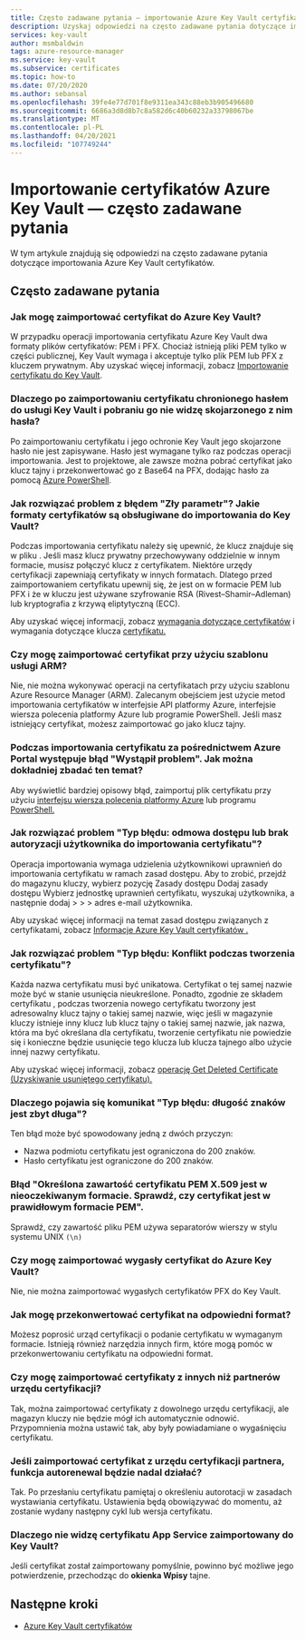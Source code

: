 ```yaml
---
title: Często zadawane pytania — importowanie Azure Key Vault certyfikatów
description: Uzyskaj odpowiedzi na często zadawane pytania dotyczące importowania Azure Key Vault certyfikatów.
services: key-vault
author: msmbaldwin
tags: azure-resource-manager
ms.service: key-vault
ms.subservice: certificates
ms.topic: how-to
ms.date: 07/20/2020
ms.author: sebansal
ms.openlocfilehash: 39fe4e77d701f8e9311ea343c88eb3b905496680
ms.sourcegitcommit: 6686a3d8d8b7c8a582d6c40b60232a33798067be
ms.translationtype: MT
ms.contentlocale: pl-PL
ms.lasthandoff: 04/20/2021
ms.locfileid: "107749244"
---
```

# <a name="importing-azure-key-vault-certificates-faq"></a>Importowanie certyfikatów Azure Key Vault — często zadawane pytania

W tym artykule znajdują się odpowiedzi na często zadawane pytania dotyczące importowania Azure Key Vault certyfikatów.

## <a name="frequently-asked-questions"></a>Często zadawane pytania

### <a name="how-can-i-import-a-certificate-in-azure-key-vault"></a>Jak mogę zaimportować certyfikat do Azure Key Vault?

W przypadku operacji importowania certyfikatu Azure Key Vault dwa formaty plików certyfikatów: PEM i PFX. Chociaż istnieją pliki PEM tylko w części publicznej, Key Vault wymaga i akceptuje tylko plik PEM lub PFX z kluczem prywatnym. Aby uzyskać więcej informacji, zobacz [Importowanie certyfikatu do Key Vault](./tutorial-import-certificate.md#import-a-certificate-to-key-vault).

### <a name="after-i-import-a-password-protected-certificate-to-key-vault-and-then-download-it-why-cant-i-see-the-password-thats-associated-with-it"></a>Dlaczego po zaimportowaniu certyfikatu chronionego hasłem do usługi Key Vault i pobraniu go nie widzę skojarzonego z nim hasła?
     
Po zaimportowaniu certyfikatu i jego ochronie Key Vault jego skojarzone hasło nie jest zapisywane. Hasło jest wymagane tylko raz podczas operacji importowania. Jest to projektowe, ale zawsze można pobrać certyfikat jako klucz tajny i przekonwertować go z Base64 na PFX, dodając hasło za pomocą [Azure PowerShell](https://social.technet.microsoft.com/wiki/contents/articles/37431.exporting-azure-app-service-certificates.aspx).

### <a name="how-can-i-resolve-a-bad-parameter-error-what-are-the-supported-certificate-formats-for-importing-to-key-vault"></a>Jak rozwiązać problem z błędem "Zły parametr"? Jakie formaty certyfikatów są obsługiwane do importowania do Key Vault?

Podczas importowania certyfikatu należy się upewnić, że klucz znajduje się w pliku . Jeśli masz klucz prywatny przechowywany oddzielnie w innym formacie, musisz połączyć klucz z certyfikatem. Niektóre urzędy certyfikacji zapewniają certyfikaty w innych formatach. Dlatego przed zaimportowaniem certyfikatu upewnij się, że jest on w formacie PEM lub PFX i że w kluczu jest używane szyfrowanie RSA (Rivest–Shamir–Adleman) lub kryptografia z krzywą eliptytyczną (ECC). 

Aby uzyskać więcej informacji, zobacz [wymagania dotyczące certyfikatów](./certificate-scenarios.md#formats-of-import-we-support) i wymagania dotyczące klucza [certyfikatu.](../keys/about-keys.md)

###  <a name="can-i-import-a-certificate-by-using-an-arm-template"></a>Czy mogę zaimportować certyfikat przy użyciu szablonu usługi ARM?

Nie, nie można wykonywać operacji na certyfikatach przy użyciu szablonu Azure Resource Manager (ARM). Zalecanym obejściem jest użycie metod importowania certyfikatów w interfejsie API platformy Azure, interfejsie wiersza polecenia platformy Azure lub programie PowerShell. Jeśli masz istniejący certyfikat, możesz zaimportować go jako klucz tajny.

### <a name="when-i-import-a-certificate-via-the-azure-portal-i-get-a-something-went-wrong-error-how-can-i-investigate-further"></a>Podczas importowania certyfikatu za pośrednictwem Azure Portal występuje błąd "Wystąpił problem". Jak można dokładniej zbadać ten temat?
     
Aby wyświetlić bardziej opisowy błąd, zaimportuj plik certyfikatu przy użyciu [interfejsu wiersza polecenia platformy Azure](/cli/azure/keyvault/certificate#az-keyvault-certificate-import) lub programu [PowerShell.](/powershell/module/azurerm.keyvault/import-azurekeyvaultcertificate)

### <a name="how-can-i-resolve-error-type-access-denied-or-user-is-unauthorized-to-import-certificate"></a>Jak rozwiązać problem "Typ błędu: odmowa dostępu lub brak autoryzacji użytkownika do importowania certyfikatu"?
    
Operacja importowania wymaga udzielenia użytkownikowi uprawnień do importowania certyfikatu w ramach zasad dostępu. Aby to zrobić, przejdź do magazynu kluczy, wybierz pozycję Zasady dostępu Dodaj zasady dostępu Wybierz jednostkę uprawnień certyfikatu, wyszukaj użytkownika, a następnie dodaj  >    >    >  adres e-mail użytkownika. 

Aby uzyskać więcej informacji na temat zasad dostępu związanych z certyfikatami, zobacz [Informacje Azure Key Vault certyfikatów .](./about-certificates.md#certificate-access-control)


### <a name="how-can-i-resolve-error-type-conflict-when-creating-a-certificate"></a>Jak rozwiązać problem "Typ błędu: Konflikt podczas tworzenia certyfikatu"?
    
Każda nazwa certyfikatu musi być unikatowa. Certyfikat o tej samej nazwie może być w stanie usunięcia nieukreślone. Ponadto, zgodnie [](./about-certificates.md#composition-of-a-certificate)ze składem certyfikatu , podczas tworzenia nowego certyfikatu tworzony jest adresowalny klucz tajny o takiej samej nazwie, więc jeśli w magazynie kluczy istnieje inny klucz lub klucz tajny o takiej samej nazwie, jak nazwa, która ma być określana dla certyfikatu, tworzenie certyfikatu nie powiedzie się i konieczne będzie usunięcie tego klucza lub klucza tajnego albo użycie innej nazwy certyfikatu. 

Aby uzyskać więcej informacji, zobacz [operację Get Deleted Certificate (Uzyskiwanie usuniętego certyfikatu).](/rest/api/keyvault/getdeletedcertificate/getdeletedcertificate)

### <a name="why-am-i-getting-error-type-char-length-is-too-long"></a>Dlaczego pojawia się komunikat "Typ błędu: długość znaków jest zbyt długa"?
Ten błąd może być spowodowany jedną z dwóch przyczyn:    
* Nazwa podmiotu certyfikatu jest ograniczona do 200 znaków.
* Hasło certyfikatu jest ograniczone do 200 znaków.


### <a name="error-the-specified-pem-x509-certificate-content-is-in-an-unexpected-format-please-check-if-certificate-is-in-valid-pem-format"></a>Błąd "Określona zawartość certyfikatu PEM X.509 jest w nieoczekiwanym formacie. Sprawdź, czy certyfikat jest w prawidłowym formacie PEM".
Sprawdź, czy zawartość pliku PEM używa separatorów wierszy w stylu systemu UNIX `(\n)`

### <a name="can-i-import-an-expired-certificate-to-azure-key-vault"></a>Czy mogę zaimportować wygasły certyfikat do Azure Key Vault?
    
Nie, nie można zaimportować wygasłych certyfikatów PFX do Key Vault.

### <a name="how-can-i-convert-my-certificate-to-the-proper-format"></a>Jak mogę przekonwertować certyfikat na odpowiedni format?

Możesz poprosić urząd certyfikacji o podanie certyfikatu w wymaganym formacie. Istnieją również narzędzia innych firm, które mogą pomóc w przekonwertowaniu certyfikatu na odpowiedni format.

### <a name="can-i-import-certificates-from-non-partner-cas"></a>Czy mogę zaimportować certyfikaty z innych niż partnerów urzędu certyfikacji?
Tak, można zaimportować certyfikaty z dowolnego urzędu certyfikacji, ale magazyn kluczy nie będzie mógł ich automatycznie odnowić. Przypomnienia można ustawić tak, aby były powiadamiane o wygaśnięciu certyfikatu.

### <a name="if-i-import-a-certificate-from-a-partner-ca-will-the-autorenewal-feature-still-work"></a>Jeśli zaimportować certyfikat z urzędu certyfikacji partnera, funkcja autorenewal będzie nadal działać?
Tak. Po przesłaniu certyfikatu pamiętaj o określeniu autorotacji w zasadach wystawiania certyfikatu. Ustawienia będą obowiązywać do momentu, aż zostanie wydany następny cykl lub wersja certyfikatu.

### <a name="why-cant-i-see-the-app-service-certificate-that-i-imported-to-key-vault"></a>Dlaczego nie widzę certyfikatu App Service zaimportowany do Key Vault? 
Jeśli certyfikat został zaimportowany pomyślnie, powinno być możliwe jego potwierdzenie, przechodząc do **okienka Wpisy** tajne.


## <a name="next-steps"></a>Następne kroki

- [Azure Key Vault certyfikatów](./about-certificates.md)
